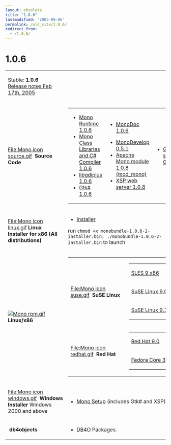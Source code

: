```yaml
---
layout: obsolete
title: "1.0.6"
lastmodified: '2005-09-06'
permalink: /old_site/1.0.6/
redirect_from:
  - /1.0.6/
---
```


1.0.6
=====

<table>
<col width="50%" />
<col width="50%" />
<tbody>
<tr class="odd">
<td align="left"><p>Stable: <strong>1.0.6</strong><br /> <a href="http://go-mono.com/archive/1.0.6">Release notes Feb 17th, 2005</a></p></td>
<td align="left"></td>
</tr>
<tr class="even">
<td align="left"><p><a href="/index.php?title=Special:Upload&amp;wpDestFile=Mono_icon_source.gif" title="File:Mono icon source.gif">File:Mono icon source.gif</a>  <strong>Source Code</strong></p></td>
<td align="left"><table>
<col width="33%" />
<col width="33%" />
<col width="33%" />
<tbody>
<tr class="odd">
<td align="left"><ul>
<li><a href="http://www.go-mono.com/archive/1.0.6/mono-1.0.6.tar.gz">Mono Runtime 1.0.6</a></li>
<li><a href="http://www.go-mono.com/archive/1.0.6/mcs-1.0.6.tar.gz">Mono Class Libraries and C# Compiler 1.0.6</a></li>
<li><a href="http://www.go-mono.com/archive/1.0.6/libgdiplus-1.0.6.tar.gz">libgdiplus 1.0.6</a></li>
<li><a href="http://www.go-mono.com/archive/1.0.6/gtk-sharp-1.0.6.tar.gz">Gtk# 1.0.6</a></li>
</ul></td>
<td align="left"><ul>
<li><a href="http://www.go-mono.com/archive/1.0.6/monodoc-1.0.6.tar.gz">MonoDoc 1.0.6</a></li>
</ul>
<ul>
<li><a href="http://www.go-mono.com/archive/1.0.5/monodevelop-0.5.1.tar.gz">MonoDevelop 0.5.1</a></li>
<li><a href="http://www.go-mono.com/archive/1.0.8/mod_mono-1.0.8.tar.gz">Apache Mono module 1.0.8 (mod_mono)</a></li>
<li><a href="http://www.go-mono.com/archive/1.0.8/xsp-1.0.8.tar.gz">XSP web server 1.0.8</a></li>
</ul></td>
<td align="left"><ul>
<li><a href="http://www.go-mono.com/archive/1.0.6/gecko-sharp-0.6.tar.gz">Gecko-sharp 0.6</a></li>
</ul></td>
</tr>
</tbody>
</table></td>
</tr>
<tr class="odd">
<td align="left"><p><a href="/index.php?title=Special:Upload&amp;wpDestFile=Mono_icon_linux.gif" title="File:Mono icon linux.gif">File:Mono icon linux.gif</a> <strong>Linux Installer for x86 (All distributions)</strong></p></td>
<td align="left"><ul>
<li><a href="http://www.go-mono.com/archive/1.0.6/installer/monobundle-1.0.6-2-installer.bin">Installer</a></li>
</ul>
<p>run <code>chmod +x monobundle-1.0.6-2-installer.bin; ./monobundle-1.0.6-2-installer.bin</code> to launch</p></td>
</tr>
<tr class="even">
<td align="left"><p><a href="{{ site.github.url }}/old_site/images/4/48/Mono_rpm.gif"><img src="{{ site.github.url }}/old_site/images/4/48/Mono_rpm.gif" alt="Mono rpm.gif" /></a><strong>Linux/x86</strong></p></td>
<td align="left"><table>
<col width="50%" />
<col width="50%" />
<tbody>
<tr class="odd">
<td align="left"><p><a href="/index.php?title=Special:Upload&amp;wpDestFile=Mono_icon_suse.gif" title="File:Mono icon suse.gif">File:Mono icon suse.gif</a>  <strong>SuSE Linux</strong></p></td>
<td align="left"><table>
<col width="100%" />
<tbody>
<tr class="odd">
<td align="left"><p><a href="http://www.go-mono.com/archive/1.0.6/sles-9-i586">SLES 9 x86</a></p></td>
</tr>
<tr class="even">
<td align="left"><p><a href="http://www.go-mono.com/archive/1.0.6/suse-9-i586">SuSE Linux 9.0 x86</a></p></td>
</tr>
<tr class="odd">
<td align="left"><p><a href="http://www.go-mono.com/archive/1.0.6/suse-91-i586">SuSE Linux 9.1 x86</a></p></td>
</tr>
</tbody>
</table></td>
</tr>
<tr class="even">
<td align="left"><a href="/index.php?title=Special:Upload&amp;wpDestFile=Mono_icon_redhat.gif" title="File:Mono icon redhat.gif">File:Mono icon redhat.gif</a>  <strong>Red Hat</strong></td>
<td align="left"><table>
<col width="100%" />
<tbody>
<tr class="odd">
<td align="left"><p><a href="http://www.go-mono.com/archive/1.0.6/redhat-9-i386">Red Hat 9.0</a></p></td>
</tr>
<tr class="even">
<td align="left"><p><a href="http://www.go-mono.com/archive/1.0.6/fedora-3-i386">Fedora Core 3</a></p></td>
</tr>
</tbody>
</table></td>
</tr>
</tbody>
</table></td>
</tr>
<tr class="odd">
<td align="left"><p><a href="/index.php?title=Special:Upload&amp;wpDestFile=Mono_icon_windows.gif" title="File:Mono icon windows.gif">File:Mono icon windows.gif</a>  <strong>Windows Installer</strong> Windows 2000 and above</p></td>
<td align="left"><ul>
<li><a href="http://www.go-mono.com/archive/1.0.6/windows/mono-1.0.6-gtksharp-1.9.2-win32-0.3.exe">Mono Setup</a> (includes Gtk# and XSP)</li>
</ul></td>
</tr>
<tr class="even">
<td align="left"><p> <strong>db4objects</strong></p></td>
<td align="left"><ul>
<li><a href="{{ site.github.url }}/old_site/DB4O" title="DB4O">DB4O</a> Packages.</li>
</ul></td>
</tr>
</tbody>
</table>



